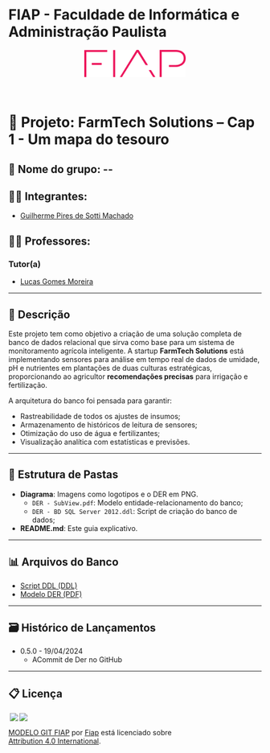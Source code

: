 # FIAP - Faculdade de Informática e Administração Paulista

<p align="center">
<a href="https://www.fiap.com.br/"><img src="../assets/logo-fiap.png" alt="FIAP - Faculdade de Informática e Administração Paulista" border="0" width=40% height=40%></a>
</p>

<br>

# 🌱 Projeto: FarmTech Solutions – Cap 1 - Um mapa do tesouro

## 👥 Nome do grupo: --

## 👨‍🎓 Integrantes:
- <a href="[Linkedin](https://www.linkedin.com/in/guilherme-pires-de-sotti-machado-296a7417a/)">Guilherme Pires de Sotti Machado</a>

## 👩‍🏫 Professores:
### Tutor(a) 
- <a href="https://www.linkedin.com/in/lucas-gomes-moreira-15a8452a/">Lucas Gomes Moreira</a>

---

## 📜 Descrição

Este projeto tem como objetivo a criação de uma solução completa de banco de dados relacional que sirva como base para um sistema de monitoramento agrícola inteligente. A startup **FarmTech Solutions** está implementando sensores para análise em tempo real de dados de umidade, pH e nutrientes em plantações de duas culturas estratégicas, proporcionando ao agricultor **recomendações precisas** para irrigação e fertilização.

A arquitetura do banco foi pensada para garantir:
- Rastreabilidade de todos os ajustes de insumos;
- Armazenamento de históricos de leitura de sensores;
- Otimização do uso de água e fertilizantes;
- Visualização analítica com estatísticas e previsões.

---

## 📁 Estrutura de Pastas

- **Diagrama**: Imagens como logotipos e o DER em PNG.
  - `DER - SubView.pdf`: Modelo entidade-relacionamento do banco;
  - `DER - BD SQL Server 2012.ddl`: Script de criação do banco de dados;
- **README.md**: Este guia explicativo.

---

## 📊 Arquivos do Banco

- [Script DDL (DDL)](https://github.com/GuilhermeSotti/Estudos/blob/71f8537fc331a06aae2dcd9b9eb11b3d8ca61914/FIAP/Cap%201%20-%20Um%20mapa%20do%20tesouro/Diagrama/DER%20-%20BD%20SQL%20Server%202012.ddl)
- [Modelo DER (PDF)](https://github.com/GuilhermeSotti/Estudos/blob/71f8537fc331a06aae2dcd9b9eb11b3d8ca61914/FIAP/Cap%201%20-%20Um%20mapa%20do%20tesouro/Diagrama/DER%20-%20SubView.pdf)

---

## 🗃 Histórico de Lançamentos

* 0.5.0 - 19/04/2024
    * ACommit de Der no GitHub


---

## 📋 Licença

<img style="height:22px!important;margin-left:3px;vertical-align:text-bottom;" src="https://mirrors.creativecommons.org/presskit/icons/cc.svg?ref=chooser-v1"><img style="height:22px!important;margin-left:3px;vertical-align:text-bottom;" src="https://mirrors.creativecommons.org/presskit/icons/by.svg?ref=chooser-v1"><p xmlns:cc="http://creativecommons.org/ns#" xmlns:dct="http://purl.org/dc/terms/"><a property="dct:title" rel="cc:attributionURL" href="https://github.com/agodoi/template">MODELO GIT FIAP</a> por <a rel="cc:attributionURL dct:creator" property="cc:attributionName" href="https://fiap.com.br">Fiap</a> está licenciado sobre <a href="http://creativecommons.org/licenses/by/4.0/?ref=chooser-v1" target="_blank" rel="license noopener noreferrer" style="display:inline-block;">Attribution 4.0 International</a>.</p>
    